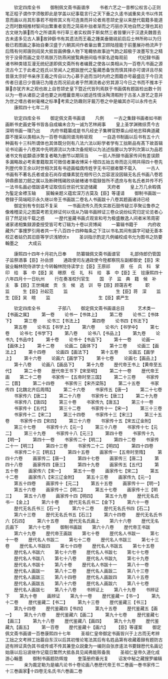 <!-- { "loadSidebar": true } -->
　　钦定四库全书
　　御制佩文斋书画谱序
　　书者六艺之一昔栁公权言心正则笔正程子谓作字须敬即此是学盖以纪事载言行之天下垂之久逺书诚重矣夫书以传其意而画以肖其形事若不相侔其义有可连类而并论者焉苍颉史皇以来歴代载籍多能道之而时数相推材智间出繁重者变而之简易朴拙者渐而之巧丽亦天地自然之理也其初古文继为篆而今之所谓真书行草三者实权舆于斯矣然三者皆肇兴于汉逮夫魏晋去古未逺多见古人篆故钟繇书有其遗法而王羲之踵美垂徽祧前启后士林所称以为归极已若图画之事始自秦汉盛于六朝其间作者軰出曹卫顾陆擅能于前董展孙杨流声于后隋有何郑唐则阎吴大抵皆画佛像人物下笔輙依故事迨气韵之超极于泼墨写生之精穷于没骨而画之变尽焉朕万防燕闲披覧典册间临书家名迹每观前
　　代纪録书画诸书种类错互漫无统纪遂即佩文斋所有者编葺之使各以类相从为一百卷凡书画之源流古今工于此者之姓氏以至闻人之题跋歴代之鍳藏悉备攷而慎其择亦可谓详且尽矣昔唐太宗好书亲序王羲之传自以为心慕手追而当时内府之图籍亦号最盛迄于今日流传者日逺日少晋唐已为隆古而况前此者乎然溯流者必穷其源习今日之书而不推本于篆亦犹齐末之观也故上自苍颉史皇下暨近代皆列焉朕于书画偶有题跋检出数十则以为一卷从诸臣之请也要之尚稽曩昔用以摅适性情泳陶清暇附于古圣人游艺之意并为世之嗜古者树毫楮之标凖考索之防趣则牙籖万卷之中是编其亦可以永传也夫
　　康熙四十七年二月


　　钦定四库全书
　　御定佩文斋书画谱
　　凡例
　　一古之集録书画者如书断画断书史画史等书皆各自成编未合为一诚为艺林阙事
　　皇上圣学渊微综贯今古深明书画一理乃出
　　内府书籍纂成是书凡经史子集稗官野乘山经地志释典道藏靡不搜采以类相从为一百卷书画同谱洵称钜观
　　一自造书制画以后书有五十六种画有十三科所谓体也其体既分则有八法六法以眎学者学有工拙斯品有髙下故首辑论书论画十八卷其中先明源流以为体次备规矩以为法述指要以为学列次第以为品若诸书文有疵纇语渉繁复者略为删节以期简当
　　一前人所録书画家传间有差误颇多漏略故必考索羣籍取其可徴信者兼收博采十增四五始五帝而迄元明共得四十卷先列歴代帝王余以时世相次其有书迹画幅偶传姓字无书可据者槩不载入
　　一古人书画有不著名氏者或金石尚存或缣素犹在相传已久岂容泯没因辑无名氏书画八卷若钟鼎彞噐刀劒之属以及断碑残碣败纨破楮诸书载録皆所不遗庶与有名氏者并传不朽一法书名画必借跋语考证取信后世前代宝迹储藏
　　天府者
　　皇上万几余暇偶为鍳定金褾玉轴
　　宸翰亲题义蕴宏深万古莫及【臣】等谨请
　　御制书画跋一卷録于简端昭示永久继以帝王书画跋二卷名人书画跋十八卷其题画诸诗已经
　　御定别有专刻兹不复采
　　一书画流传久而失实故石鼓传疑兰亭聚讼鲁恭之像难稽梁元之图莫考若无辨证何以信从乃辑书画辨证三卷众说纷纭究归定论览者心目了然足祛千载之惑
　　一歴代鉴藏书画贞观宣和号为极盛散逸人间者米芾周密诸家递相集録源委授受皆可考订辑为十卷以资博闻
　　一纂辑书籍于
　　内府收藏外广事捜罗引用者共一千八百四十四种每条之下注以书名其间有譌字可疑无善本校正者姑仍其旧臣等学识浅陋伏
　　圣训指示酌定凡例编校成书允为图书之防要翰墨之
　　大成云



　　康熙四十四年十月初九日奉
　　防纂辑佩文斋书画谱官
　　礼部侍郎仍管国子监祭酒事【臣】孙岳颁
　　通政使司左通政使今陞都察院左副都御史【臣】宋骏业翰林院侍讲学士今转翰林院侍读学士【臣】王原祁
　　原　任　兵　科　掌　印　给　事　中【臣】吴　暻原　任　礼　科　给　事　中【臣】王　铨康熙四十六年四月十一日杭州
　　行在奏准校刋官生
　　国　子　监　典　籍　候　补　主　事【臣】王世绳嵗　贡　生　候　选　训　导【臣】顾蔼吉考　　　职　　　监　　　生【臣】孙起范
　　监　　　　　　　　　　　生【臣】蒋　深
　　监　　　　　　　　　　　生【臣】吴　暄
　　监　　　　　　　　　　　生【臣】裘严生

　　钦定四库全书　　　　子部八
　　御定佩文斋书画谱总目　　　艺术类一【书画之属】
　　第一卷
　　论书一【书体上】
　　第二卷
　　论书二【书体下】
　　第三卷
　　论书三【书法上】
　　第四卷
　　论书四【书法下】
　　第五卷
　　论书五【书学上】
　　第六卷
　　论书六【书学中】
　　第七卷
　　论书七【书学下】
　　第八卷
　　论书八【书品上】
　　第九卷
　　论书九【书品中】
　　第十卷
　　论书十【书品下】
　　第十一卷
　　论画一【画体上】
　　第十二卷
　　论画二【画体下】
　　第十三卷
　　论画三【画法上】
　　第十四卷
　　论画四【画法下】
　　第十五卷
　　论画五【画学上】
　　第十六卷
　　论画六【画学下】
　　第十七卷
　　论画七【画品上】
　　第十八卷
　　论画八【画品下】
　　第十九卷
　　歴代帝王书上【黄帝至五代】
　　第二十卷
　　歴代帝王书下【宋至明】
　　第二十一卷
　　歴代帝王画
　　第二十二卷
　　书家传一【五帝时至三国】
　　第二十三卷
　　书家传二【晋】
　　第二十四卷
　　书家传三【宋齐梁陈】
　　第二十五卷
　　书家传四【北魏北齐后周隋】
　　第二十六卷
　　书家传五【唐一】
　　第二十七卷
　　书家传六【唐二】
　　第二十八卷
　　书家传七【唐三】
　　第二十九卷
　　书家传八【唐四】
　　第三十卷
　　书家传九【唐五】
　　第三十一卷
　　书家传十【五代】
　　第三十二卷
　　书家传十一【宋一】
　　第三十三卷
　　书家传十二【宋二】
　　第三十四卷
　　书家传十三【宋三】
　　第三十五卷
　　书家传十四【宋四】
　　第三十六卷
　　书家传十五【宋五辽金附】
　　第三十七卷
　　书家传十六【元一】
　　第三十八卷
　　书家传十七【元二】
　　第三十九卷
　　书家传十八【元三】
　　第四十卷
　　书家传十九【明一】
　　第四十一卷
　　书家传二十【明二】
　　第四十二卷
　　书家传二十一【明三】
　　第四十三卷
　　书家传二十二【明四】
　　第四十四卷
　　书家传二十三【明五】
　　第四十五卷
　　画家传一【五帝时至隋】
　　第四十六卷
　　画家传二【唐一】
　　第四十七卷
　　画家传三【唐二】
　　第四十八卷
　　画家传四【唐三】
　　第四十九卷
　　画家传五【五代】
　　第五十卷
　　画家传六【宋一】
　　第五十一卷
　　画家传七【宋二】
　　第五十二卷
　　画家传八【宋三辽金附】
　　第五十三卷
　　画家传九【元一】
　　第五十四卷
　　画家传十【元二】
　　第五十五卷
　　画家传十一【明一】
　　第五十六卷
　　画家传十二【明二】
　　第五十七卷
　　画家传十三【明三】
　　第五十八卷
　　画家传十四【明四】
　　第五十九卷
　　歴代无名氏书一【金上】
　　第六十卷
　　歴代无名氏书二【金下】
　　第六十一卷
　　歴代无名氏书三【石一】
　　第六十二卷
　　歴代无名氏书四【石二】
　　第六十三卷
　　歴代无名氏书五【石三】
　　第六十四卷
　　歴代无名氏书六【石四】
　　第六十五卷
　　歴代无名氏画上
　　第六十六卷
　　歴代无名氏画下
　　第六十七卷
　　御制书画跋
　　第六十八卷
　　歴代帝王书跋
　　第六十九卷
　　歴代帝王画跋
　　第七十卷
　　歴代名人书跋一
　　第七十一卷
　　歴代名人书跋二
　　第七十二卷
　　歴代名人书跋三
　　第七十三卷
　　歴代名人书跋四
　　第七十四卷
　　歴代名人书跋五
　　第七十五卷
　　歴代名人书跋六
　　第七十六卷
　　歴代名人书跋七
　　第七十七卷
　　歴代名人书跋八
　　第七十八卷
　　歴代名人书跋九
　　第七十九卷
　　歴代名人书跋十
　　第八十卷
　　歴代名人书跋十一
　　第八十一卷
　　歴代名人画跋一
　　第八十二卷
　　歴代名人画跋二
　　第八十三卷
　　歴代名人画跋三
　　第八十四卷
　　歴代名人画跋四
　　第八十五卷
　　歴代名人画跋五
　　第八十六卷
　　歴代名人画跋六
　　第八十七卷
　　歴代名人画跋七
　　第八十八卷
　　书辨证上
　　第八十九卷
　　书辨证下
　　第九十卷
　　画辨证
　　第九十一卷
　　歴代鉴藏一【书一】
　　第九十二卷
　　歴代鉴藏二【书二】
　　第九十三卷
　　歴代鉴藏三【书三】
　　第九十四卷
　　歴代鉴藏四【书四】
　　第九十五卷
　　歴代鉴藏五【画一】
　　第九十六卷
　　歴代鉴藏六【画二】
　　第九十七卷
　　歴代鉴藏七【画三】
　　第九十八卷
　　歴代鉴藏八【画四】
　　第九十九卷
　　歴代鉴藏九【画五】
　　第一百卷
　　歴代鉴藏十【画六】
　　【臣】等谨案
　　御定佩文斋书画谱一百巻康熙四十七年
　　圣祖仁皇帝御定书画皆兴于上古而无考辨工拙之文考辨工拙葢自东汉以后其初惟论笔法其后有名姓品第有收藏着録有题防古迹有辨证真伪其书或传或不传其兼登众説彚为一编则自张彦逺法书要録厯代名画记始唐以后沿波继作记载日繁然大抵各具见闻弗能赅备我
　　圣祖仁皇帝久道化成游心翰墨
　　御制书画题防辉煌
　　奎藻册府垂光复
　　诏发中秘之藏搜罗编辑一一
　　亲为裁定勒为是编凡论书十卷论画八巻厯代帝王书二巻画一巻书家传二十三巻画家十四卷无名氏书六巻画二巻

